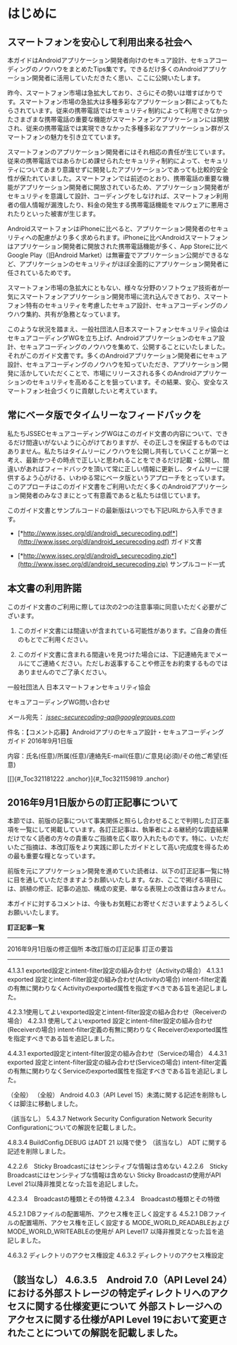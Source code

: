 はじめに
========

スマートフォンを安心して利用出来る社会へ
----------------------------------------

本ガイドはAndroidアプリケーション開発者向けのセキュア設計、セキュアコーディングのノウハウをまとめたTips集です。できるだけ多くのAndroidアプリケーション開発者に活用していただきたく思い、ここに公開いたします。

昨今、スマートフォン市場は急拡大しており、さらにその勢いは増すばかりです。スマートフォン市場の急拡大は多種多彩なアプリケーション群によってもたらされています。従来の携帯電話ではセキュリティ制約によって利用できなかったさまざまな携帯電話の重要な機能がスマートフォンアプリケーションには開放され、従来の携帯電話では実現できなかった多種多彩なアプリケーション群がスマートフォンの魅力を引き立てています。

スマートフォンのアプリケーション開発者にはそれ相応の責任が生じています。従来の携帯電話ではあらかじめ課せられたセキュリティ制約によって、セキュリティについてあまり意識せずに開発したアプリケーションであっても比較的安全性が保たれていました。スマートフォンでは前述のとおり、携帯電話の重要な機能がアプリケーション開発者に開放されているため、アプリケーション開発者がセキュリティを意識して設計、コーディングをしなければ、スマートフォン利用者の個人情報が漏洩したり、料金の発生する携帯電話機能をマルウェアに悪用されたりといった被害が生じます。

AndroidスマートフォンはiPhoneに比べると、アプリケーション開発者のセキュリティへの配慮がより多く求められます。iPhoneに比べAndroidスマートフォンはアプリケーション開発者に開放された携帯電話機能が多く、App
Storeに比べGoogle Play（旧Android
Market）は無審査でアプリケーション公開ができるなど、アプリケーションのセキュリティがほぼ全面的にアプリケーション開発者に任されているためです。

スマートフォン市場の急拡大にともない、様々な分野のソフトウェア技術者が一気にスマートフォンアプリケーション開発市場に流れ込んできており、スマートフォン特有のセキュリティを考慮したセキュア設計、セキュアコーディングのノウハウ集約、共有が急務となっています。

このような状況を踏まえ、一般社団法人日本スマートフォンセキュリティ協会はセキュアコーディングWGを立ち上げ、Androidアプリケーションのセキュア設計、セキュアコーディングのノウハウを集めて、公開することにいたしました。それがこのガイド文書です。多くのAndroidアプリケーション開発者にセキュア設計、セキュアコーディングのノウハウを知っていただき、アプリケーション開発に活かしていただくことで、市場にリリースされる多くのAndroidアプリケーションのセキュリティを高めることを狙っています。その結果、安心、安全なスマートフォン社会づくりに貢献したいと考えています。

常にベータ版でタイムリーなフィードバックを
------------------------------------------

私たちJSSECセキュアコーディングWGはこのガイド文書の内容について、できるだけ間違いがないように心がけておりますが、その正しさを保証するものではありません。私たちはタイムリーにノウハウを公開し共有していくことが第一と考え、最新かつその時点で正しいと思われることをできるだけ記載・公開し、間違いがあればフィードバックを頂いて常に正しい情報に更新し、タイムリーに提供するよう心がける、いわゆる常にベータ版というアプローチをとっています。このアプローチはこのガイド文書をご利用いただく多くのAndroidアプリケーション開発者のみなさまにとって有意義であると私たちは信じています。

このガイド文書とサンプルコードの最新版はいつでも下記URLから入手できます。

-   [*http://www.jssec.org/dl/android\_securecoding.pdf*](http://www.jssec.org/dl/android_securecoding.pdf)
    ガイド文書

-   [*http://www.jssec.org/dl/android\_securecoding.zip*](http://www.jssec.org/dl/android_securecoding.zip)
    サンプルコード一式

本文書の利用許諾
----------------

このガイド文書のご利用に際しては次の2つの注意事項に同意いただく必要がございます。

1.  このガイド文書には間違いが含まれている可能性があります。ご自身の責任のもとでご利用ください。

2.  このガイド文書に含まれる間違いを見つけた場合には、下記連絡先までメールにてご連絡ください。ただしお返事することや修正をお約束するものではありませんのでご了承ください。

一般社団法人 日本スマートフォンセキュリティ協会

セキュアコーディングWG問い合わせ

メール宛先：
[*jssec-securecoding-qa@googlegroups.com*](mailto:jssec-securecoding-qa@googlegroups.com)

件名：【コメント応募】Androidアプリのセキュア設計・セキュアコーディングガイド
2016年9月1日版

内容：氏名(任意)/所属(任意)/連絡先E-mail(任意)/ご意見(必須)/その他ご希望(任意)

[[]{#_Toc321181222 .anchor}]{#_Toc321159819 .anchor}

2016年9月1日版からの訂正記事について
------------------------------------

本節では、前版の記事について事実関係と照らし合わせることで判明した訂正事項を一覧にして掲載しています。各訂正記事は、執筆者による継続的な調査結果だけでなく読者の方々の貴重なご指摘を広く取り入れたものです。特に、いただいたご指摘は、本改訂版をより実践に即したガイドとして高い完成度を得るための最も重要な糧となっています。

前版を元にアプリケーション開発を進めていた読者は、以下の訂正記事一覧に特に目を通していただきますようお願いいたします。なお、ここで掲げる項目には、誤植の修正、記事の追加、構成の変更、単なる表現上の改善は含みません。

本ガイドに対するコメントは、今後もお気軽にお寄せくださいますようよろしくお願いいたします。

**訂正記事一覧**

  --------------------------------------------------------------------------------------------------------------------------------------------------------------------------------------------------------------------------------------------------------------------------------------------------------------------
  2016年9月1日版の修正個所                                                           本改訂版の訂正記事                                                                                                 訂正の要旨
  ---------------------------------------------------------------------------------- ------------------------------------------------------------------------------------------------------------------ --------------------------------------------------------------------------------------------------------------
  4.1.3.1 exported設定とintent-filter設定の組み合わせ（Activityの場合）              4.1.3.1 exported 設定とintent-filter設定の組み合わせ(Activityの場合)                                               intent-filter定義の有無に関わりなくActivityのexported属性を指定すべきである旨を追記しました。

  4.2.3.1使用してよいexported設定とintent-filter設定の組み合わせ（Receiverの場合）   4.2.3.1 使用してよいexported 設定とintent-filter設定の組み合わせ(Receiverの場合)                                   intent-filter定義の有無に関わりなくReceiverのexported属性を指定すべきである旨を追記しました。

  4.4.3.1 exported設定とintent-filter設定の組み合わせ（Serviceの場合）               4.4.3.1 exported 設定とintent-filter設定の組み合わせ(Serviceの場合)                                                intent-filter定義の有無に関わりなくServiceのexported属性を指定すべきである旨を追記しました。

  （全般）                                                                           （全般）                                                                                                           Android 4.0.3（API Level 15）未満に関する記述を削除もしくは脚注に移動しました。

  （該当なし）                                                                       5.4.3.7 Network Security Configuration                                                                             Network Security Configurationについての解説を記載しました。

  4.8.3.4 BuildConfig.DEBUG はADT 21 以降で使う                                      （該当なし）                                                                                                       ADT に関する記述を削除しました。

  4.2.2.6　Sticky Broadcastにはセンシティブな情報は含めない                        4.2.2.6　Sticky Broadcastにはセンシティブな情報は含めない                                                        Sticky Broadcastの使用がAPI Level 21以降非推奨となった旨を追記しました。
                                                                                                                                                                                                        
  4.2.3.4　Broadcastの種類とその特徴                                                 4.2.3.4　Broadcastの種類とその特徴                                                                                 

  4.5.2.1 DBファイルの配置場所、アクセス権を正しく設定する                           4.5.2.1 DBファイルの配置場所、アクセス権を正しく設定する                                                           MODE\_WORLD\_READABLEおよびMODE\_WORLD\_WRITEABLEの使用が API Level17 以降非推奨となった旨を追記しました。
                                                                                                                                                                                                        
  4.6.3.2 ディレクトリのアクセス権設定                                               4.6.3.2 ディレクトリのアクセス権設定                                                                               

  （該当なし）                                                                       4.6.3.5　Android 7.0（API Level 24）における外部ストレージの特定ディレクトリへのアクセスに関する仕様変更について   外部ストレージへのアクセスに関する仕様がAPI Level 19において変更されたことについての解説を記載しました。
  --------------------------------------------------------------------------------------------------------------------------------------------------------------------------------------------------------------------------------------------------------------------------------------------------------------------

